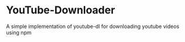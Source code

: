 # YouTube-Downloader
A simple implementation of youtube-dl for downloading youtube videos using npm
